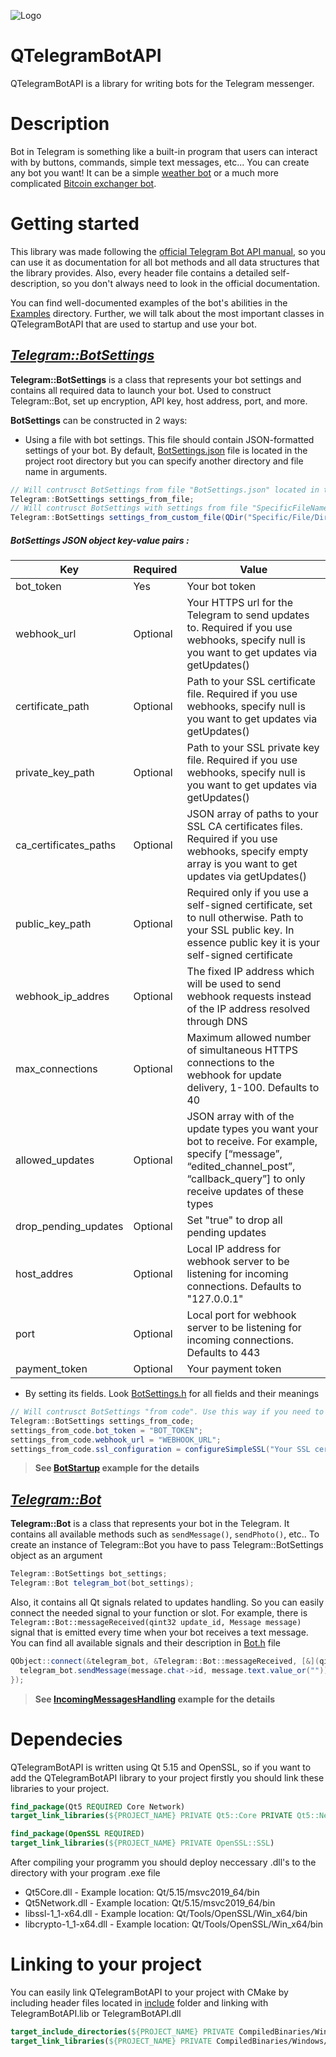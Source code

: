 ![Logo](https://user-images.githubusercontent.com/79378703/144682250-04bcc3a1-8ac8-4173-8f23-dca6b0f0850f.png)



# QTelegramBotAPI
QTelegramBotAPI is a library for writing bots for the Telegram messenger.



# Description
Bot in Telegram is something like a built-in program that users can interact with by buttons, commands, simple text messages, etc...
You can create any bot you want! It can be a simple [weather bot](https://telegram.me/weatherman_bot?ref=thereisabotforthat.com) or a much more complicated [Bitcoin exchanger bot](https://t.me/BTC_CHANGE_BOT?start=botostore).



# Getting started
This library was made following the [official Telegram Bot API manual](https://core.telegram.org/bots/api), so you can use it as documentation for all bot methods and all data structures that the library provides. Also, every header file contains a detailed self-description, so you don't always need to look in the official documentation. 

You can find well-documented examples of the bot's abilities in the [Examples](/Examples) directory. Further, we will talk about the most important classes in QTelegramBotAPI that are used to startup and use your bot.

## _[Telegram::BotSettings](Sources/Headers/BotSettings.h)_
**Telegram::BotSettings** is a class that represents your bot settings and contains all required data to launch your bot. Used to construct Telegram::Bot, set up encryption, API key, host address, port, and more.

**BotSettings** can be constructed in 2 ways:
- Using a file with bot settings. This file should contain JSON-formatted settings of your bot. By default, [BotSettings.json](BotSettings.json) file is located in the project root directory but you can specify another directory and file name in arguments.
```c#
// Will contrusct BotSettings from file "BotSettings.json" located in the project root directory
Telegram::BotSettings settings_from_file;
// Will contrusct BotSettings with settings from file "SpecificFileName.json" from "Specific/Directory"
Telegram::BotSettings settings_from_custom_file(QDir("Specific/File/Directory"), QStringLiteral("SpecificFileName.json"));
```
##### **BotSettings JSON object key-value pairs** :
| Key | Required | Value |
| - | - | - | 
| bot_token   | Yes | Your bot token |
| webhook_url | Optional | Your HTTPS url for the Telegram to send updates to. Required if you use webhooks, specify null is you want to get updates via getUpdates()  |
| certificate_path | Optional | Path to your SSL certificate file. Required if you use webhooks, specify null is you want to get updates via getUpdates()
| private_key_path | Optional | Path to your SSL private key file. Required if you use webhooks, specify null is you want to get updates via getUpdates()
| ca_certificates_paths | Optional | JSON array of paths to your SSL CA certificates files. Required if you use webhooks, specify empty array is you want to get updates via getUpdates() 
| public_key_path | Optional | Required only if you use a self-signed certificate, set to null otherwise. Path to your SSL public key. In essence public key it is your self-signed certificate
| webhook_ip_addres | Optional | The fixed IP address which will be used to send webhook requests instead of the IP address resolved through DNS
| max_connections | Optional | Maximum allowed number of simultaneous HTTPS connections to the webhook for update delivery, 1-100. Defaults to 40
| allowed_updates | Optional | JSON array with of the update types you want your bot to receive. For example, specify [“message”, “edited_channel_post”, “callback_query”] to only receive updates of these types
| drop_pending_updates | Optional | Set "true" to drop all pending updates
| host_addres | Optional | Local IP address for webhook server to be listening for incoming connections. Defaults to "127.0.0.1"
| port | Optional | Local port for webhook server to be listening for incoming connections. Defaults to 443
| payment_token | Optional | Your payment token

- By setting its fields. Look [BotSettings.h](Sources/Headers/BotSettings.h) for all fields and their meanings
```c#
// Will contrusct BotSettings "from code". Use this way if you need to set particular settings to your SSL configuration
Telegram::BotSettings settings_from_code;
settings_from_code.bot_token = "BOT_TOKEN";
settings_from_code.webhook_url = "WEBHOOK_URL";
settings_from_code.ssl_configuration = configureSimpleSSL("Your SSL certificate file path", "Private key file path", { "CA certificate files paths" });
```
> **See [BotStartup](Examples/BotStartup/) example for the details**


## _[Telegram::Bot](Sources/Headers/Bot.h)_
**Telegram::Bot** is a class that represents your bot in the Telegram. It contains all available methods such as `sendMessage()`, `sendPhoto()`, etc.. To create an instance of Telegram::Bot you have to pass Telegram::BotSettings object as an argument
```c#
Telegram::BotSettings bot_settings;
Telegram::Bot telegram_bot(bot_settings);
```
Also, it contains all Qt signals related to updates handling. So you can easily connect the needed signal to your function or slot. For example, there is  `Telegram::Bot::messageReceived(qint32 update_id, Message message)` signal that is emitted every time when your bot receives a text message. You can find all available signals and their description in [Bot.h](Sources/Headers/Bot.h) file
```c#
QObject::connect(&telegram_bot, &Telegram::Bot::messageReceived, [&](qint32 update_id, Telegram::Message message) { 
  telegram_bot.sendMessage(message.chat->id, message.text.value_or("")); 
});
```
> **See [IncomingMessagesHandling](Examples/IncomingMessagesHandling/) example for the details**


# Dependecies
QTelegramBotAPI is written using Qt 5.15 and OpenSSL, so if you want to add the QTelegramBotAPI library to your project firstly you should link these libraries to your project.
```cmake
find_package(Qt5 REQUIRED Core Network)				
target_link_libraries(${PROJECT_NAME} PRIVATE Qt5::Core PRIVATE Qt5::Network)

find_package(OpenSSL REQUIRED)			
target_link_libraries(${PROJECT_NAME} PRIVATE OpenSSL::SSL)
```
After compiling your programm you should deploy neccessary .dll's to the directory with your program .exe file
- Qt5Core.dll - Example location: Qt/5.15/msvc2019_64/bin
- Qt5Network.dll - Example location: Qt/5.15/msvc2019_64/bin
- libssl-1_1-x64.dll - Example location: Qt/Tools/OpenSSL/Win_x64/bin
- libcrypto-1_1-x64.dll - Example location: Qt/Tools/OpenSSL/Win_x64/bin



# Linking to your project
You can easily link QTelegramBotAPI to your project with CMake by including header files located in [include](CompiledBinaries/Windows/x64/Static/include/) folder and linking with TelegramBotAPI.lib or TelegramBotAPI.dll
```cmake
target_include_directories(${PROJECT_NAME} PRIVATE CompiledBinaries/Windows/x64/Static/include)
target_link_libraries(${PROJECT_NAME} PRIVATE CompiledBinaries/Windows/x64/Static/TelegramBotAPI.lib)
```
